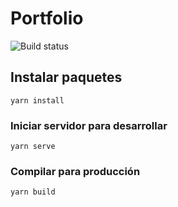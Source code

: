 # Portfolio

![Build status](https://api.travis-ci.com/AstroCorp/Portfolio.svg?branch=master)

## Instalar paquetes

```
yarn install
```

### Iniciar servidor para desarrollar

```
yarn serve
```

### Compilar para producción

```
yarn build
```
